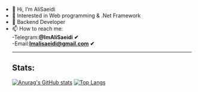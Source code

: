 - 👋 Hi, I’m AliSaeidi
- 👀 Interested in Web programming & .Net Framework
- 🌱 Backend Developer
- 📫 How to reach me:</br>
      -Telegram:<b>@ImAliSaeidi &#10004;</b></br>
      -Email:<b>Imalisaeidi@gmail.com &#10004;</b>
      <hr>
      <h2>Stats:</h2>
      [![Anurag's GitHub stats](https://github-readme-stats.vercel.app/api?username=ImAliSaeidi&ount_private=true&show_icons=true&theme=radical&hide_border=true)](https://github.com/anuraghazra/github-readme-stats)
      [![Top Langs](https://github-readme-stats.vercel.app/api/top-langs/?username=ImAliSaeidi&layout=compact&theme=radical&hide_border=true&card_width=445)](https://github.com/anuraghazra/github-readme-stats)
<!---
<a href="https://github.com/ImAliSaeidi">
<img align="center" src="https://github-readme-stats.vercel.app/api/top-langs/?username=ImAliSaeidi" />
</a>
<a href="https://github.com/ImAliSaeidi">
<img align="center" src="https://github-readme-stats.vercel.app/api?username=ImAliSaeidi&show_icons=true&count_private=true&include_all_commits=true" /></a>
--->
<!---
ImAliSaeidi/ImAliSaeidi is a ✨ special ✨ repository because its `README.md` (this file) appears on your GitHub profile.
You can click the Preview link to take a look at your changes.
--->
 
